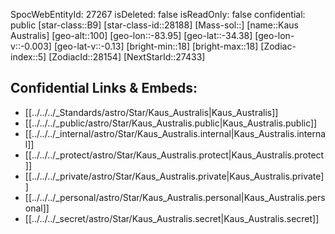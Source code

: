 ﻿---
location:
- -34.38
- 83.95
- 100
tags:
- astro/Star
type: Star
---

SpocWebEntityId: 27267
isDeleted: false
isReadOnly: false
confidential: public
[star-class::B9]
[star-class-id::28188]
[Mass-sol::]
[name::Kaus Australis]
[geo-alt::100]
[geo-lon::-83.95]
[geo-lat::-34.38]
[geo-lon-v::-0.003]
[geo-lat-v::-0.13]
[bright-min::18]
[bright-max::18]
[Zodiac-index::5]
[ZodiacId::28154]
[NextStarId::27433]



## Confidential Links & Embeds: 
- [[../../../_Standards/astro/Star/Kaus_Australis|Kaus_Australis]] 
- [[../../../_public/astro/Star/Kaus_Australis.public|Kaus_Australis.public]] 
- [[../../../_internal/astro/Star/Kaus_Australis.internal|Kaus_Australis.internal]] 
- [[../../../_protect/astro/Star/Kaus_Australis.protect|Kaus_Australis.protect]] 
- [[../../../_private/astro/Star/Kaus_Australis.private|Kaus_Australis.private]] 
- [[../../../_personal/astro/Star/Kaus_Australis.personal|Kaus_Australis.personal]] 
- [[../../../_secret/astro/Star/Kaus_Australis.secret|Kaus_Australis.secret]]

